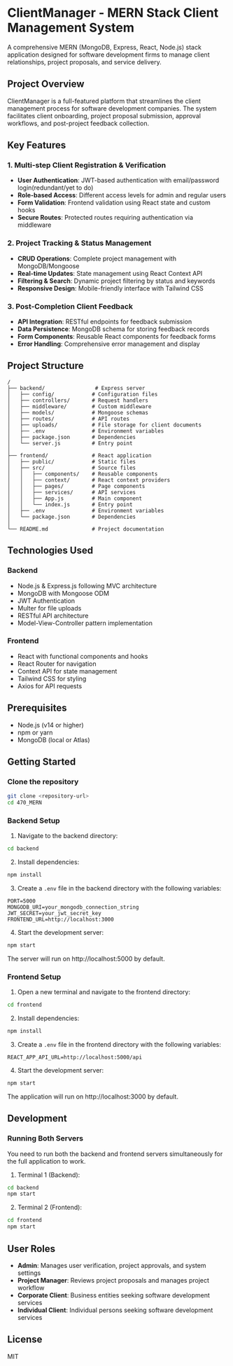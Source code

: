 # ClientManager - MERN Stack Client Management System

A comprehensive MERN (MongoDB, Express, React, Node.js) stack application designed for software development firms to manage client relationships, project proposals, and service delivery.

## Project Overview

ClientManager is a full-featured platform that streamlines the client management process for software development companies. The system facilitates client onboarding, project proposal submission, approval workflows, and post-project feedback collection.

## Key Features

### 1. Multi-step Client Registration & Verification

- **User Authentication**: JWT-based authentication with email/password login(redundant/yet to do)
- **Role-based Access**: Different access levels for admin and regular users
- **Form Validation**: Frontend validation using React state and custom hooks
- **Secure Routes**: Protected routes requiring authentication via middleware

### 2. Project Tracking & Status Management

- **CRUD Operations**: Complete project management with MongoDB/Mongoose
- **Real-time Updates**: State management using React Context API
- **Filtering & Search**: Dynamic project filtering by status and keywords
- **Responsive Design**: Mobile-friendly interface with Tailwind CSS

### 3. Post-Completion Client Feedback

- **API Integration**: RESTful endpoints for feedback submission
- **Data Persistence**: MongoDB schema for storing feedback records
- **Form Components**: Reusable React components for feedback forms
- **Error Handling**: Comprehensive error management and display
## Project Structure

```
/
├── backend/                # Express server
│   ├── config/            # Configuration files
│   ├── controllers/       # Request handlers
│   ├── middleware/        # Custom middleware
│   ├── models/            # Mongoose schemas
│   ├── routes/            # API routes
│   ├── uploads/           # File storage for client documents
│   ├── .env               # Environment variables
│   ├── package.json       # Dependencies
│   └── server.js          # Entry point
│
├── frontend/              # React application
│   ├── public/            # Static files
│   ├── src/               # Source files
│   │   ├── components/    # Reusable components
│   │   ├── context/       # React context providers
│   │   ├── pages/         # Page components
│   │   ├── services/      # API services
│   │   ├── App.js         # Main component
│   │   └── index.js       # Entry point
│   ├── .env               # Environment variables
│   └── package.json       # Dependencies
│
└── README.md              # Project documentation
```

## Technologies Used

### Backend
- Node.js & Express.js following MVC architecture
- MongoDB with Mongoose ODM
- JWT Authentication
- Multer for file uploads
- RESTful API architecture
- Model-View-Controller pattern implementation

### Frontend
- React with functional components and hooks
- React Router for navigation
- Context API for state management
- Tailwind CSS for styling
- Axios for API requests

## Prerequisites
- Node.js (v14 or higher)
- npm or yarn
- MongoDB (local or Atlas)

## Getting Started

### Clone the repository

```bash
git clone <repository-url>
cd 470_MERN
```

### Backend Setup

1. Navigate to the backend directory:

```bash
cd backend
```

2. Install dependencies:

```bash
npm install
```

3. Create a `.env` file in the backend directory with the following variables:

```
PORT=5000
MONGODB_URI=your_mongodb_connection_string
JWT_SECRET=your_jwt_secret_key
FRONTEND_URL=http://localhost:3000
```

4. Start the development server:

```bash
npm start
```

The server will run on http://localhost:5000 by default.

### Frontend Setup

1. Open a new terminal and navigate to the frontend directory:

```bash
cd frontend
```

2. Install dependencies:

```bash
npm install
```

3. Create a `.env` file in the frontend directory with the following variables:

```
REACT_APP_API_URL=http://localhost:5000/api
```

4. Start the development server:

```bash
npm start
```

The application will run on http://localhost:3000 by default.

## Development

### Running Both Servers

You need to run both the backend and frontend servers simultaneously for the full application to work.

1. Terminal 1 (Backend):

```bash
cd backend
npm start
```

2. Terminal 2 (Frontend):

```bash
cd frontend
npm start
```

## User Roles

- **Admin**: Manages user verification, project approvals, and system settings
- **Project Manager**: Reviews project proposals and manages project workflow
- **Corporate Client**: Business entities seeking software development services
- **Individual Client**: Individual persons seeking software development services

## License

MIT

